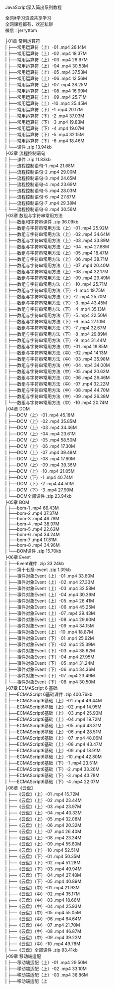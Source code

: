 JavaScript深入简出系列教程

全网it学习资源共享学习<br>全网课程都有，欢迎私聊<br>微信：jerryttom<br>

├01章 常用运算符<br> | ├──常用运算符（上）-01 .mp4 28.14M<br> | ├──常用运算符（上）-02 .mp4 18.37M<br> | ├──常用运算符（上）-03 .mp4 28.97M<br> | ├──常用运算符（上）-04 .mp4 30.53M<br> | ├──常用运算符（上）-05 .mp4 37.53M<br> | ├──常用运算符（上）-06 .mp4 12.56M<br> | ├──常用运算符（上）-07 .mp4 28.25M<br> | ├──常用运算符（上）-08 .mp4 16.99M<br> | ├──常用运算符（上）-09 .mp4 25.71M<br> | ├──常用运算符（上）-10 .mp4 25.45M<br> | ├──常用运算符（下）-1 .mp4 20.17M<br> | ├──常用运算符（下）-2 .mp4 37.03M<br> | ├──常用运算符（下）-3 .mp4 19.83M<br> | ├──常用运算符（下）-4 .mp4 19.07M<br> | ├──常用运算符（下）-5 .mp4 32.15M<br> | ├──常用运算符（下）-6 .mp4 18.46M<br> | └──课件 .zip 13.94kb<br> ├02章 流程控制语句<br> | ├──课件 .zip 11.83kb<br> | ├──流程控制语句-1 .mp4 21.68M<br> | ├──流程控制语句-2 .mp4 29.00M<br> | ├──流程控制语句-3 .mp4 24.65M<br> | ├──流程控制语句-4 .mp4 23.69M<br> | ├──流程控制语句-5 .mp4 28.03M<br> | ├──流程控制语句-6 .mp4 27.67M<br> | ├──流程控制语句-7 .mp4 29.38M<br> | └──流程控制语句-8 .mp4 30.56M<br> ├03章 数组与字符串常用方法<br> | ├──数组和字符串课件 .zip 36.09kb<br> | ├──数组与字符串常用方法（上）-01 .mp4 25.92M<br> | ├──数组与字符串常用方法（上）-02 .mp4 34.64M<br> | ├──数组与字符串常用方法（上）-03 .mp4 33.89M<br> | ├──数组与字符串常用方法（上）-04 .mp4 27.88M<br> | ├──数组与字符串常用方法（上）-05 .mp4 18.47M<br> | ├──数组与字符串常用方法（上）-06 .mp4 38.71M<br> | ├──数组与字符串常用方法（上）-07 .mp4 20.40M<br> | ├──数组与字符串常用方法（上）-08 .mp4 32.17M<br> | ├──数组与字符串常用方法（上）-09 .mp4 29.49M<br> | ├──数组与字符串常用方法（上）-10 .mp4 25.71M<br> | ├──数组与字符串常用方法（下）-1 .mp4 19.75M<br> | ├──数组与字符串常用方法（下）-2 .mp4 25.70M<br> | ├──数组与字符串常用方法（下）-3 .mp4 43.45M<br> | ├──数组与字符串常用方法（下）-4 .mp4 35.13M<br> | ├──数组与字符串常用方法（下）-5 .mp4 22.50M<br> | ├──数组与字符串常用方法（下）-6 .mp4 27.10M<br> | ├──数组与字符串常用方法（下）-7 .mp4 32.67M<br> | ├──数组与字符串常用方法（下）-8 .mp4 29.89M<br> | ├──数组与字符串常用方法（下）-9 .mp4 31.44M<br> | ├──数组与字符串常用方法（中）-01 .mp4 18.85M<br> | ├──数组与字符串常用方法（中）-02 .mp4 14.13M<br> | ├──数组与字符串常用方法（中）-03 .mp4 35.98M<br> | ├──数组与字符串常用方法（中）-04 .mp4 34.00M<br> | ├──数组与字符串常用方法（中）-05 .mp4 20.62M<br> | ├──数组与字符串常用方法（中）-06 .mp4 26.46M<br> | ├──数组与字符串常用方法（中）-07 .mp4 32.22M<br> | ├──数组与字符串常用方法（中）-08 .mp4 44.70M<br> | ├──数组与字符串常用方法（中）-09 .mp4 26.38M<br> | └──数组与字符串常用方法（中）-10 .mp4 20.74M<br> ├04章 DOM<br> | ├──DOM（上）-01 .mp4 45.18M<br> | ├──DOM（上）-02 .mp4 35.85M<br> | ├──DOM（上）-03 .mp4 34.46M<br> | ├──DOM（上）-04 .mp4 23.61M<br> | ├──DOM（上）-05 .mp4 58.50M<br> | ├──DOM（上）-06 .mp4 17.30M<br> | ├──DOM（上）-07 .mp4 39.48M<br> | ├──DOM（上）-08 .mp4 17.80M<br> | ├──DOM（上）-09 .mp4 39.36M<br> | ├──DOM（上）-10 .mp4 21.05M<br> | ├──DOM（下）-1 .mp4 40.74M<br> | ├──DOM（下）-2 .mp4 44.50M<br> | ├──DOM（下）-3 .mp4 27.90M<br> | └──DOM全部课件 .zip 23.94kb<br> ├05章 BOM<br> | ├──bom-1 .mp4 66.43M<br> | ├──bom-2 .mp4 37.37M<br> | ├──bom-3 .mp4 46.79M<br> | ├──bom-4 .mp4 38.97M<br> | ├──bom-5 .mp4 22.63M<br> | ├──bom-6 .mp4 34.24M<br> | ├──bom-7 .mp4 17.81M<br> | ├──bom-8 .mp4 34.96M<br> | └──BOM课件 .zip 15.70kb<br> ├06章 Event<br> | ├──Event课件 .zip 33.24kb<br> | ├──第十七章-event .zip 1.39kb<br> | ├──事件对象Event（上）-01 .mp4 33.60M<br> | ├──事件对象Event（上）-02 .mp4 27.33M<br> | ├──事件对象Event（上）-03 .mp4 32.58M<br> | ├──事件对象Event（上）-04 .mp4 30.39M<br> | ├──事件对象Event（上）-05 .mp4 26.41M<br> | ├──事件对象Event（上）-06 .mp4 45.25M<br> | ├──事件对象Event（上）-07 .mp4 29.43M<br> | ├──事件对象Event（上）-08 .mp4 29.90M<br> | ├──事件对象Event（上）-09 .mp4 34.15M<br> | ├──事件对象Event（上）-10 .mp4 18.87M<br> | ├──事件对象Event（下）-01 .mp4 25.62M<br> | ├──事件对象Event（下）-02 .mp4 25.39M<br> | ├──事件对象Event（下）-03 .mp4 38.62M<br> | ├──事件对象Event（下）-04 .mp4 27.95M<br> | ├──事件对象Event（下）-05 .mp4 31.24M<br> | ├──事件对象Event（下）-06 .mp4 34.36M<br> | ├──事件对象Event（下）-07 .mp4 23.49M<br> | └──事件对象Event（下）-08 .mp4 30.50M<br> ├07章 ECMAScript 6 基础<br> | ├──ECMAScript 6基础课件 .zip 400.76kb<br> | ├──ECMAScript6基础（上）-01 .mp4 49.44M<br> | ├──ECMAScript6基础（上）-02 .mp4 14.95M<br> | ├──ECMAScript6基础（上）-03 .mp4 25.93M<br> | ├──ECMAScript6基础（上）-04 .mp4 19.72M<br> | ├──ECMAScript6基础（上）-05 .mp4 43.31M<br> | ├──ECMAScript6基础（上）-06 .mp4 28.51M<br> | ├──ECMAScript6基础（上）-07 .mp4 48.06M<br> | ├──ECMAScript6基础（上）-08 .mp4 43.47M<br> | ├──ECMAScript6基础（上）-09 .mp4 18.91M<br> | ├──ECMAScript6基础（上）-10 .mp4 42.80M<br> | ├──ECMAScript6基础（下）-1 .mp4 23.51M<br> | ├──ECMAScript6基础（下）-2 .mp4 33.26M<br> | ├──ECMAScript6基础（下）-3 .mp4 43.78M<br> | └──ECMAScript6基础（下）-4 .mp4 22.07M<br> ├08章《云盘》<br> | ├──《云盘》（上）-01 .mp4 15.72M<br> | ├──《云盘》（上）-02 .mp4 23.44M<br> | ├──《云盘》（上）-03 .mp4 23.97M<br> | ├──《云盘》（上）-04 .mp4 40.33M<br> | ├──《云盘》（上）-05 .mp4 32.08M<br> | ├──《云盘》（上）-06 .mp4 20.32M<br> | ├──《云盘》（上）-07 .mp4 26.40M<br> | ├──《云盘》（上）-08 .mp4 23.34M<br> | ├──《云盘》（上）-09 .mp4 55.60M<br> | ├──《云盘》（上）-10 .mp4 52.51M<br> | ├──《云盘》（下）-01 .mp4 50.35M<br> | ├──《云盘》（下）-02 .mp4 51.28M<br> | ├──《云盘》（下）-03 .mp4 49.94M<br> | ├──《云盘》（下）-04 .mp4 27.48M<br> | ├──《云盘》（下）-05 .mp4 40.89M<br> | ├──《云盘》（中）-01 .mp4 21.93M<br> | ├──《云盘》（中）-02 .mp4 35.17M<br> | ├──《云盘》（中）-03 .mp4 18.66M<br> | ├──《云盘》（中）-04 .mp4 25.93M<br> | ├──《云盘》（中）-05 .mp4 55.05M<br> | ├──《云盘》（中）-06 .mp4 64.64M<br> | ├──《云盘》（中）-07 .mp4 21.70M<br> | ├──《云盘》（中）-08 .mp4 46.87M<br> | ├──《云盘》（中）-09 .mp4 39.22M<br> | ├──《云盘》（中）-10 .mp4 49.78M<br> | └──《云盘》全部课件 .zip 93.41kb<br> ├09章 移动端适配<br> | ├──移动端适配（上）-01 .mp4 29.50M<br> | ├──移动端适配（上）-02 .mp4 33.10M<br> | ├──移动端适配（上）-03 .mp4 38.86M<br> | ├──移动端适配（上
